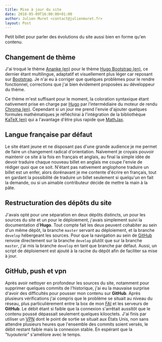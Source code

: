 ```yaml
---
title: Mise à jour du site
date: 2018-05-09T16:00:00+01:00
author: Julien Muret <contact@julienmuret.fr>
layout: Post
---
```


Petit billet pour parler des évolutions du site aussi bien en forme qu'en
contenu.

<!-- more -->

## Changement de thème

J'ai troqué le thème [Ananke (en)] pour le thème [Hugo Bootstrap (en)], ce
dernier étant multilingue, adaptatif et visuellement plus léger car reposant sur
[Bootstrap]. Je n'ai eu à corriger que quelques problèmes pour le rendre
fonctionnel, corrections que j'ai bien évidement proposées au développeur du
thème.

Ce thème m'est suffisant pour le moment, la coloration syntaxique étant
nativement prise en charge par [Hugo] par l’intermédiaire du moteur de rendu
[Chroma (en)]. Cependant si un jour me prend l'envie d'ajouter quelques formules
mathématiques je réfléchirai à l'intégration de la bibliothèque [KaTeX (en)] qui
a l'avantage d'être plus rapide que [MathJax].

## Langue française par défaut

Le site étant jeune et ne disposant pas d'une grande audience je me permet de
faire un changement radical d'orientation. Naïvement je croyais pouvoir
maintenir ce site à la fois en français et anglais, au final la simple idée de
devoir traduire chaque nouveau billet en anglais me coupe l'envie de rédiger
quoi que ce soit. N'étant pas nativement anglophone traduire un billet est un
enfer, alors dorénavant je me contente d'écrire en français, tout en gardant la
possibilité de traduire un billet seulement si quelqu'un en fait la demande, ou
si un aimable contributeur décide de mettre la main à la pâte.

## Restructuration des dépôts du site

J'avais opté pour une séparation en deux dépôts distincts, un pour les sources
du site et un pour le déploiement, j'avais simplement suivi la documentation
d'__Hugo__. Tout compte fait les deux peuvent cohabiter au sein d'un même dépôt,
la branche `master` servant au déploiement, et la branche `develop` hébergeant
les sources. Pour que la navigation au sein de [GitHub] renvoie directement sur
la branche `develop` plutôt que sur la branche `master`, j'ai mis la branche
`develop` en tant que branche par défaut. Aussi, un script de déploiement est
ajouté à la racine du dépôt afin de faciliter sa mise à jour.

## GitHub, push et vpn

Après avoir nettoyer en profondeur les sources du site, notamment pour supprimer
quelques commits de l'historique, j'ai eu la mauvaise surprise d'avoir des
difficultés pour pousser mon contenu sur __GitHub__. Après plusieurs
vérifications j'ai compris que le problème se situait au niveau du réseau, plus
particulièrement entre la box de mon [FAI] et les serveurs de __GitHub__. Le
débit étant si faible que la connexion s'arrêtait aussitôt que le contenu poussé
dépassait seulement quelques kilooctets. J'ai finis par utiliser un [VPN] dont
le point de sortie se situait aux États Unis, non sans attendre plusieurs heures
que l'ensemble des commits soient versés, le débit restant faible mais la
connexion stable. En espérant que la _"tuyauterie"_ s'améliore avec le temps.

<!-- Liens -->

[Ananke (en)]: https://github.com/budparr/gohugo-theme-ananke
[Hugo Bootstrap (en)]: https://github.com/Xzya/hugo-bootstrap
[Bootstrap]: https://fr.wikipedia.org/wiki/Bootstrap_(framework)
[Hugo]: https://fr.wikipedia.org/wiki/Hugo_(logiciel)
[Chroma (en)]: https://gohugo.io/content-management/syntax-highlighting/
[KaTeX (en)]: https://khan.github.io/KaTeX/
[MathJax]: https://fr.wikipedia.org/wiki/MathJax
[GitHub]: https://fr.wikipedia.org/wiki/GitHub
[FAI]: https://fr.wikipedia.org/wiki/Fournisseur_d%27acc%C3%A8s_%C3%A0_Internet
[VPN]: https://fr.wikipedia.org/wiki/R%C3%A9seau_priv%C3%A9_virtuel
